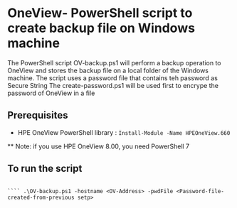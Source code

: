 # OneView- PowerShell script to create backup file on Windows machine

The PowerShell script OV-backup.ps1 will perform a backup operation to OneView and stores the backup file on a local folder of the Windows machine.
The script uses a password file that contains teh password as Secure String
The create-password.ps1 will be used first to encrype the password of OneView in a file


## Prerequisites
* HPE OneView PowerShell library : ```` Install-Module -Name HPEOneView.660 ````

** Note: if you use HPE OneView 8.00, you need PowerShell 7


## To run the script
```` .\create-password.p1

```` .\OV-backup.ps1 -hostname <OV-Address> -pwdFile <Password-file-created-from-previous setp>